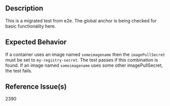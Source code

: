 ## Description

This is a migrated test from e2e. The global anchor is being checked for basic functionality here.

## Expected Behavior

If a container uses an image named `someimagename` then the `imagePullSecret` must be set to `my-registry-secret`. The test passes if this combination is found. If an image named `someimagename` uses some other imagePullSecret, the test fails.

## Reference Issue(s)

2390
